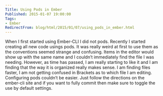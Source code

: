 ```yaml
---
Title: Using Pods in Ember
Published: 2015-01-07 19:00:00
Tags:
- Ember
RedirectFrom: blog/html/2015/01/07/using_pods_in_ember.html
---
```


When I first started using Ember-CLI I did not pods. Recently I started creating all new code usings pods. It was really weird at first to use them as the conventions seemed strange and confusing.
Items in the editor would show up with the same name and I couldn’t immediately find the file I was needing. However, as time has passed, I am really starting to like it and I am finding that the way it is organized really makes sense. I am finding files faster, I am not getting confused in Brackets as to which file I am editing. Configuring pods couldn’t be easier. Just follow the directions on the ember-cli site and if you want to fully commit then make sure to toggle the use by default settings.